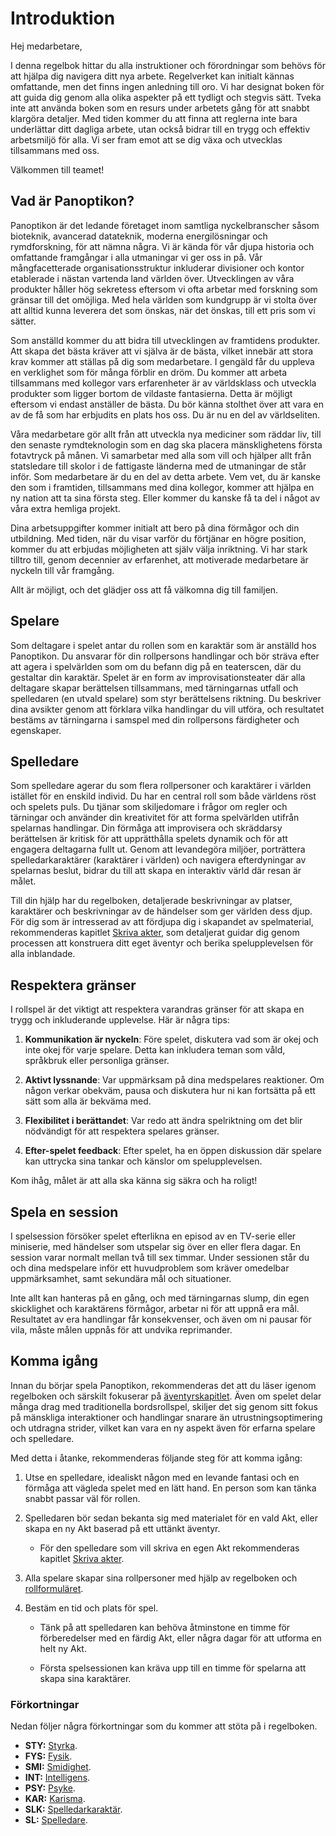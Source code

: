 # Introduktion

Hej medarbetare,

I denna regelbok hittar du alla instruktioner och förordningar som behövs för att hjälpa dig navigera ditt nya arbete. Regelverket kan initialt kännas omfattande, men det finns ingen anledning till oro. Vi har designat boken för att guida dig genom alla olika aspekter på ett tydligt och stegvis sätt. Tveka inte att använda boken som en resurs under arbetets gång för att snabbt klargöra detaljer. Med tiden kommer du att finna att reglerna inte bara underlättar ditt dagliga arbete, utan också bidrar till en trygg och effektiv arbetsmiljö för alla. Vi ser fram emot att se dig växa och utvecklas tillsammans med oss.

Välkommen till teamet!

## Vad är Panoptikon?

Panoptikon är det ledande företaget inom samtliga nyckelbranscher såsom bioteknik, avancerad datateknik, moderna energilösningar och rymdforskning, för att nämna några. Vi är kända för vår djupa historia och omfattande framgångar i alla utmaningar vi ger oss in på. Vår mångfacetterade organisationsstruktur inkluderar divisioner och kontor etablerade i nästan vartenda land världen över. Utvecklingen av våra produkter håller hög sekretess eftersom vi ofta arbetar med forskning som gränsar till det omöjliga. Med hela världen som kundgrupp är vi stolta över att alltid kunna leverera det som önskas, när det önskas, till ett pris som vi sätter.

Som anställd kommer du att bidra till utvecklingen av framtidens produkter. Att skapa det bästa kräver att vi själva är de bästa, vilket innebär att stora krav kommer att ställas på dig som medarbetare. I gengäld får du uppleva en verklighet som för många förblir en dröm. Du kommer att arbeta tillsammans med kollegor vars erfarenheter är av världsklass och utveckla produkter som ligger bortom de vildaste fantasierna. Detta är möjligt eftersom vi endast anställer de bästa. Du bör känna stolthet över att vara en av de få som har erbjudits en plats hos oss. Du är nu en del av världseliten.

Våra medarbetare gör allt från att utveckla nya mediciner som räddar liv, till den senaste rymdteknologin som en dag ska placera mänsklighetens första fotavtryck på månen. Vi samarbetar med alla som vill och hjälper allt från statsledare till skolor i de fattigaste länderna med de utmaningar de står inför. Som medarbetare är du en del av detta arbete. Vem vet, du är kanske den som i framtiden, tillsammans med dina kollegor, kommer att hjälpa en ny nation att ta sina första steg. Eller kommer du kanske få ta del i något av våra extra hemliga projekt.

Dina arbetsuppgifter kommer initialt att bero på dina förmågor och din utbildning. Med tiden, när du visar varför du förtjänar en högre position, kommer du att erbjudas möjligheten att själv välja inriktning. Vi har stark tilltro till, genom decennier av erfarenhet, att motiverade medarbetare är nyckeln till vår framgång. 

Allt är möjligt, och det glädjer oss att få välkomna dig till familjen.

## Spelare

Som deltagare i spelet antar du rollen som en karaktär som är anställd hos Panoptikon. Du ansvarar för din rollpersons handlingar och bör sträva efter att agera i spelvärlden som om du befann dig på en teaterscen, där du gestaltar din karaktär. Spelet är en form av improvisationsteater där alla deltagare skapar berättelsen tillsammans, med tärningarnas utfall och spelledaren (en utvald spelare) som styr berättelsens riktning. Du beskriver dina avsikter genom att förklara vilka handlingar du vill utföra, och resultatet bestäms av tärningarna i samspel med din rollpersons färdigheter och egenskaper.

## Spelledare

Som spelledare agerar du som flera rollpersoner och karaktärer i världen istället för en enskild individ. Du har en central roll som både världens röst och spelets puls. Du tjänar som skiljedomare i frågor om regler och tärningar och använder din kreativitet för att forma spelvärlden utifrån spelarnas handlingar. Din förmåga att improvisera och skräddarsy berättelsen är kritisk för att upprätthålla spelets dynamik och för att engagera deltagarna fullt ut. Genom att levandegöra miljöer, porträttera spelledarkaraktärer (karaktärer i världen) och navigera efterdyningar av spelarnas beslut, bidrar du till att skapa en interaktiv värld där resan är målet.

Till din hjälp har du regelboken, detaljerade beskrivningar av platser, karaktärer och beskrivningar av de händelser som ger världen dess djup. För dig som är intresserad av att fördjupa dig i skapandet av spelmaterial, rekommenderas kapitlet [Skriva akter](/writing-acts.md), som detaljerat guidar dig genom processen att konstruera ditt eget äventyr och berika spelupplevelsen för alla inblandade.

## Respektera gränser

I rollspel är det viktigt att respektera varandras gränser för att skapa en trygg och inkluderande upplevelse. Här är några tips:

1. **Kommunikation är nyckeln**: Före spelet, diskutera vad som är okej och inte okej för varje spelare. Detta kan inkludera teman som våld, språkbruk eller personliga gränser.

2. **Aktivt lyssnande**: Var uppmärksam på dina medspelares reaktioner. Om någon verkar obekväm, pausa och diskutera hur ni kan fortsätta på ett sätt som alla är bekväma med.

3. **Flexibilitet i berättandet**: Var redo att ändra spelriktning om det blir nödvändigt för att respektera spelares gränser.

4. **Efter-spelet feedback**: Efter spelet, ha en öppen diskussion där spelare kan uttrycka sina tankar och känslor om spelupplevelsen.

Kom ihåg, målet är att alla ska känna sig säkra och ha roligt!

## Spela en session

I spelsession försöker spelet efterlikna en episod av en TV-serie eller miniserie, med händelser som utspelar sig över en eller flera dagar. En session varar normalt mellan två till sex timmar. Under sessionen står du och dina medspelare inför ett huvudproblem som kräver omedelbar uppmärksamhet, samt sekundära mål och situationer.

Inte allt kan hanteras på en gång, och med tärningarnas slump, din egen skicklighet och karaktärens förmågor, arbetar ni för att uppnå era mål. Resultatet av era handlingar får konsekvenser, och även om ni pausar för vila, måste målen uppnås för att undvika reprimander.

## Komma igång

Innan du börjar spela Panoptikon, rekommenderas det att du läser igenom regelboken och särskilt fokuserar på [äventyrskapitlet](/adventure.md). Även om spelet delar många drag med traditionella bordsrollspel, skiljer det sig genom sitt fokus på mänskliga interaktioner och handlingar snarare än utrustningsoptimering och utdragna strider, vilket kan vara en ny aspekt även för erfarna spelare och spelledare.

Med detta i åtanke, rekommenderas följande steg för att komma igång:

1. Utse en spelledare, idealiskt någon med en levande fantasi och en förmåga att vägleda spelet med en lätt hand. En person som kan tänka snabbt passar väl för rollen.

2. Spelledaren bör sedan bekanta sig med materialet för en vald Akt, eller skapa en ny Akt baserad på ett uttänkt äventyr.

   - För den spelledare som vill skriva en egen Akt rekommenderas kapitlet [Skriva akter](/writing-acts.md).

3. Alla spelare skapar sina rollpersoner med hjälp av regelboken och [rollformuläret](/character-form.md).

4. Bestäm en tid och plats för spel.

   - Tänk på att spelledaren kan behöva åtminstone en timme för förberedelser med en färdig Akt, eller några dagar för att utforma en helt ny Akt.

   - Första spelsessionen kan kräva upp till en timme för spelarna att skapa sina karaktärer.

### Förkortningar

Nedan följer några förkortningar som du kommer att stöta på i regelboken.

- **STY:** [Styrka](/character-baseabilities.md#styrka-sty).
- **FYS:** [Fysik](/character-baseabilities.md#fysik-fys).
- **SMI:** [Smidighet](/character-baseabilities.md#smidighet-smi).
- **INT:** [Intelligens](/character-baseabilities.md#intelligens-int).
- **PSY:** [Psyke](/character-baseabilities.md#psyke-psy).
- **KAR:** [Karisma](/character-baseabilities.md#karisma-kar).
- **SLK:** [Spelledarkaraktär](/npcs.md).
- **SL:** [Spelledare](#spelledare).
